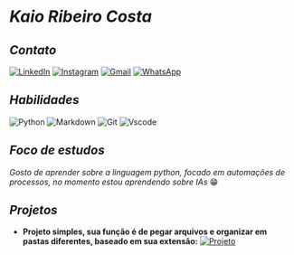 # *Kaio Ribeiro Costa*

## *Contato*

[![LinkedIn](https://img.shields.io/badge/LinkedIn-0077B5?style=for-the-badge&logo=linkedin&logoColor=white)](https://www.linkedin.com/in/kaio-ribeiro-costa/) [![Instagram](https://img.shields.io/badge/-Instagram-%23E4405F?style=for-the-badge&logo=instagram&logoColor=white)](https://www.instagram.com/kaiobabebo/) [![Gmail](https://img.shields.io/badge/Gmail-333333?style=for-the-badge&logo=gmail&logoColor=red)](mailto:kaioribeiroosta@gmail.com) [![WhatsApp](https://img.shields.io/badge/WhatsApp-25D366?style=for-the-badge&logo=whatsapp&logoColor=white)](https://api.whatsapp.com/send?phone=5567991240801)


## *Habilidades*
![Python](https://img.shields.io/badge/python-3670A0?style=for-the-badge&logo=python&logoColor=ffdd54) 
![Markdown](https://img.shields.io/badge/Markdown-000?style=for-the-badge&logo=markdown) 
![Git](https://img.shields.io/badge/GIT-E44C30?style=for-the-badge&logo=git&logoColor=white) 
![Vscode](https://img.shields.io/badge/Vscode-007ACC?style=for-the-badge&logo=visual-studio-code&logoColor=white)

## *Foco de estudos*

*Gosto de aprender sobre a linguagem python, focado em automações de processos, no momento estou aprendendo sobre IAs* 😁

## *Projetos*

- **Projeto simples, sua função é de pegar arquivos e organizar em pastas diferentes, baseado em sua extensão:** [![Projeto](https://img.shields.io/badge/python-3670A0?style=for-the-badge&logo=python&logoColor=ffdd54)](https://github.com/kaiojv1/Organizador-9000) 

